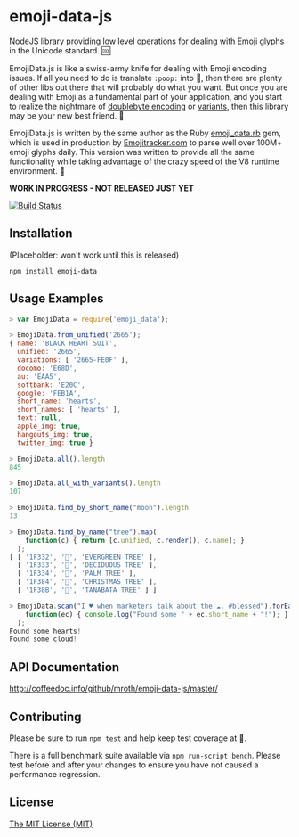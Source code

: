 # emoji-data-js

NodeJS library providing low level operations for dealing with Emoji
glyphs in the Unicode standard. :cool:

EmojiData.js is like a swiss-army knife for dealing with Emoji encoding issues.
If all you need to do is translate `:poop:` into :poop:, then there are plenty
of other libs out there that will probably do what you want.  But once you are
dealing with Emoji as a fundamental part of your application, and you start to
realize the nightmare of [doublebyte encoding][doublebyte] or
[variants][variant], then this library may be your new best friend.
:raised_hands:

EmojiData.js is written by the same author as the Ruby [emoji_data.rb][rb] gem,
which is used in production by [Emojitracker.com][emojitracker] to parse well
over 100M+ emoji glyphs daily. This version was written to provide all the same
functionality while taking advantage of the crazy speed of the V8 runtime
environment. :dizzy:

**WORK IN PROGRESS - NOT RELEASED JUST YET**

[![Build Status](https://travis-ci.org/mroth/emoji-data-js.svg?branch=master)](https://travis-ci.org/mroth/emoji-data-js)

[doublebyte]: http://www.quora.com/Why-does-using-emoji-reduce-my-SMS-character-limit-to-70
[variant]: http://www.unicode.org/L2/L2011/11438-emoji-var.pdf
[rb]: https://github.com/mroth/emoji_data.rb
[emojitracker]: http://www.emojitracker.com

## Installation
(Placeholder: won't work until this is released)

    npm install emoji-data

## Usage Examples

```js
> var EmojiData = require('emoji_data');

> EmojiData.from_unified('2665');
{ name: 'BLACK HEART SUIT',
  unified: '2665',
  variations: [ '2665-FE0F' ],
  docomo: 'E68D',
  au: 'EAA5',
  softbank: 'E20C',
  google: 'FEB1A',
  short_name: 'hearts',
  short_names: [ 'hearts' ],
  text: null,
  apple_img: true,
  hangouts_img: true,
  twitter_img: true }

> EmojiData.all().length
845

> EmojiData.all_with_variants().length
107

> EmojiData.find_by_short_name("moon").length
13

> EmojiData.find_by_name("tree").map(
    function(c) { return [c.unified, c.render(), c.name]; }
  );
[ [ '1F332', '🌲', 'EVERGREEN TREE' ],
  [ '1F333', '🌳', 'DECIDUOUS TREE' ],
  [ '1F334', '🌴', 'PALM TREE' ],
  [ '1F384', '🎄', 'CHRISTMAS TREE' ],
  [ '1F38B', '🎋', 'TANABATA TREE' ] ]

> EmojiData.scan("I ♥ when marketers talk about the ☁. #blessed").forEach(
    function(ec) { console.log("Found some " + ec.short_name + "!"); }
  );
Found some hearts!
Found some cloud!
```

## API Documentation

http://coffeedoc.info/github/mroth/emoji-data-js/master/

## Contributing

Please be sure to run `npm test` and help keep test coverage at :100:.

There is a full benchmark suite available via `npm run-script bench`.  Please
test before and after your changes to ensure you have not caused a performance
regression.

## License

[The MIT License (MIT)](LICENSE)
